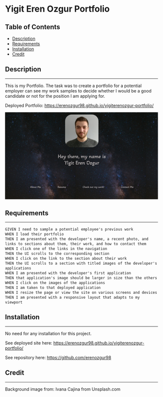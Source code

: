 # **Yigit Eren Ozgur Portfolio**

## Table of Contents

* [Description](#description)
* [Requirements](#requirements)
* [Installation](#installation)
* [Credit](#credit)

## Description
---
This is my Portfolio. The task was to create a portfolio for a potential employer can see my work samples to decide whether I would be a good candidate or not for the position I am applying for.

Deployed Portfolio: https://erenozgur98.github.io/yigiterenozgur-portfolio/

![Portfolio](./assets/pictures/portfolioss.jpg)

## Requirements
---
```
GIVEN I need to sample a potential employee's previous work
WHEN I load their portfolio
THEN I am presented with the developer's name, a recent photo, and links to sections about them, their work, and how to contact them
WHEN I click one of the links in the navigation
THEN the UI scrolls to the corresponding section
WHEN I click on the link to the section about their work
THEN the UI scrolls to a section with titled images of the developer's applications
WHEN I am presented with the developer's first application
THEN that application's image should be larger in size than the others
WHEN I click on the images of the applications
THEN I am taken to that deployed application
WHEN I resize the page or view the site on various screens and devices
THEN I am presented with a responsive layout that adapts to my viewport
```

## Installation
---
No need for any installation for this project.

See deployed site here: https://erenozgur98.github.io/yigiterenozgur-portfolio/

See repository here: https://github.com/erenozgur98

## Credit

---

Background image from: Ivana Cajina from Unsplash.com


